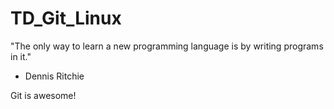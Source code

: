 # TD_Git_Linux

"The only way to learn a new programming language is by writing programs in it."
- Dennis Ritchie

Git is awesome!